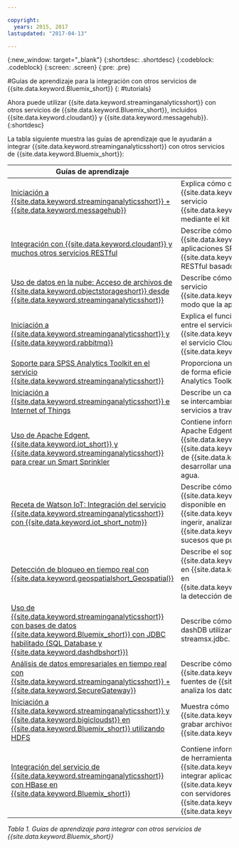 ```yaml
---

copyright:
  years: 2015, 2017
lastupdated: "2017-04-13"

---
```


<!-- Attribute definitions -->
{:new_window: target="_blank"}
{:shortdesc: .shortdesc}
{:codeblock: .codeblock}
{:screen: .screen}
{:pre: .pre}

#Guías de aprendizaje para la integración con otros servicios de {{site.data.keyword.Bluemix_short}}
{: #tutorials}


Ahora puede utilizar {{site.data.keyword.streaminganalyticsshort}} con otros servicios de {{site.data.keyword.Bluemix_short}}, incluidos {{site.data.keyword.cloudant}} y {{site.data.keyword.messagehub}}.
{:shortdesc}

La tabla siguiente muestra las guías de aprendizaje que le ayudarán a integrar {{site.data.keyword.streaminganalyticsshort}} con otros servicios de {{site.data.keyword.Bluemix_short}}:


| Guías de aprendizaje | Descripción   |
|----------|--------|
| [Iniciación a {{site.data.keyword.streaminganalyticsshort}} + {{site.data.keyword.messagehub}}](https://developer.ibm.com/bluemix/2015/10/16/streaming-analytics-message-hub/) | Explica cómo comunicar con el servicio {{site.data.keyword.messagehub}} desde el servicio {{site.data.keyword.streaminganalyticsfull}} mediante el kit de herramientas de mensajería.     |
| [Integración con {{site.data.keyword.cloudant}} y muchos otros servicios RESTful](https://developer.ibm.com/streamsdev/docs/integrating-with-cloudant-and-many-other-restful-services/) | Describe cómo utilizar adaptadores HTTP de {{site.data.keyword.streamsshort}} para integrar aplicaciones SPL con {{site.data.keyword.cloudant}} y otros servicios RESTful basados en la web. |
| [Uso de datos en la nube: Acceso de archivos de {{site.data.keyword.objectstorageshort}} desde {{site.data.keyword.streaminganalyticsshort}}](https://developer.ibm.com/bluemix/2016/02/11/leverage-object-storage-for-streaming-analytics/)	| Describe cómo acceder a archivos desde el servicio {{site.data.keyword.objectstorageshort}} de modo que la aplicación los pueda ingerir.	|
| [Iniciación a {{site.data.keyword.streaminganalyticsshort}} y {{site.data.keyword.rabbitmq}}](https://developer.ibm.com/bluemix/2016/04/26/streaming-analytics-and-rabbitmq/) | Explica el funcionamiento del flujo de mensajes entre el servicio {{site.data.keyword.streaminganalyticsshort}} y el servicio CloudAMQP en {{site.data.keyword.Bluemix_short}}.|
| [Soporte para SPSS Analytics Toolkit en el servicio {{site.data.keyword.streaminganalyticsshort}}](https://developer.ibm.com/streamsdev/docs/spss-in-bluemix-streaming-analytics-service/) | Proporciona unos cuantos consejos para utilizar de forma eficiente los operadores de SPSS Analytics Toolkit en el entorno de nube. |
| [Iniciación a {{site.data.keyword.streaminganalyticsshort}} e Internet of Things](https://developer.ibm.com/bluemix/2015/10/12/getting-started-with-streaming-analytics-and-iot/) |  Describe un caso de uso típico y explica cómo se intercambian mensajes entre los dos servicios a través del protocolo MQTT. |
| [Uso de Apache Edgent, {{site.data.keyword.iot_short}} y {{site.data.keyword.streaminganalyticsshort}} para crear un Smart Sprinkler](https://developer.ibm.com/bluemix/2016/06/01/better-analytics-with-apache-quarks/)| Contiene información sobre cómo combinar Apache Edgent, {{site.data.keyword.streaminganalyticsshort}}, {{site.data.keyword.iot_short}} y otros servicios de {{site.data.keyword.Bluemix_short}} para desarrollar una solución de conservación del agua. |
| [Receta de Watson IoT: Integración del servicio {{site.data.keyword.streaminganalyticsshort}} con {{site.data.keyword.iot_short_notm}}](https://developer.ibm.com/recipes/tutorials/integrate-ibm-streaming-analytics-service-with-watson-iot-platform/)| Describe cómo utilizar el servicio {{site.data.keyword.streaminganalyticsshort}}, disponible en {{site.data.keyword.Bluemix_short}}, para ingerir, analizar y correlacionar rápidamente en {{site.data.keyword.iot_short_notm}} los sucesos que publican los dispositivos IoT.|
| [Detección de bloqueo en tiempo real con {{site.data.keyword.geospatialshort_Geospatial}}](https://developer.ibm.com/bluemix/2016/05/27/real-time-hangout-detection/)	| Describe el soporte que da el servicio {{site.data.keyword.geospatialshort_Geospatial}} en {{site.data.keyword.Bluemix_short}} (basado en {{site.data.keyword.streaminganalyticsshort}}) a la detección de bloqueo en tiempo real.|
| [Uso de {{site.data.keyword.streaminganalyticsshort}} con bases de datos {{site.data.keyword.Bluemix_short}} con JDBC habilitado (SQL Database y {{site.data.keyword.dashdbshort}})](https://developer.ibm.com/bluemix/2016/01/26/streaming-analytics-with-jdbc-enabled-databases/) | Describe cómo integrar la base de datos SQL y dashDB utilizando el kit de herramientas streamsx.jdbc.	|
| [Análisis de datos empresariales en tiempo real con {{site.data.keyword.streaminganalyticsshort}} + {{site.data.keyword.SecureGateway}}](https://developer.ibm.com/bluemix/2016/02/17/analyze-enterprise-data-with-streaming-analytics-secure-gateway/) | Describe cómo conectar un túnel {{site.data.keyword.SecureGateway}} con fuentes de {{site.data.keyword.streamsshort}} y analiza los datos en movimiento de la empresa.	|
| [Iniciación a {{site.data.keyword.streaminganalyticsshort}} y {{site.data.keyword.bigicloudst}} en {{site.data.keyword.Bluemix_short}} utilizando HDFS](https://developer.ibm.com/bluemix/2016/02/26/streaming-analytics-and-biginsights-using-hdfs/) | Muestra cómo se utilizan los operadores de {{site.data.keyword.streamsshort}} para leer y grabar archivos en HDFS en {{site.data.keyword.Bluemix_short}}.	|
| [Integración del servicio de {{site.data.keyword.streaminganalyticsshort}} con HBase en {{site.data.keyword.Bluemix_short}}](https://developer.ibm.com/streamsdev/docs/integrating-streams-biginsights-hbase-service-bluemix/)| Contiene información sobre cómo utilizar el kit de herramientas de HBase para {{site.data.keyword.Bluemix_short}} para integrar aplicaciones {{site.data.keyword.streaminganalyticsshort}} con servidores HBase en {{site.data.keyword.bigicloudst}} en {{site.data.keyword.Bluemix_short}}.	|

*Tabla 1. Guías de aprendizaje para integrar con otros servicios de {{site.data.keyword.Bluemix_short}}*
